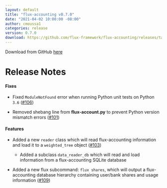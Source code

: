 ```yaml
---
layout: default
title: "flux-accounting v0.7.0"
date: "2021-04-02 10:00:00 -08:00"
author: cmoussa1
categories: release
version: 0.7.0
download: https://github.com/flux-framework/flux-accounting/releases/tag/
---
```


Download from GitHub [here](https://github.com/flux-framework/flux-accounting/releases/tag/)

# Release Notes

#### Fixes

* Fixed `ModuleNotFound` error when running Python unit tests on Python `3.6` ([#106](https://github.com/flux-framework/flux-accounting/issues/106))

* Removed shebang line from **flux-account.py** to prevent Python version mismatch errors ([#101](https://github.com/flux-framework/flux-accounting/issues/101))

#### Features

* Added a new `reader` class which will read flux-accounting information and load it to a `weighted_tree` object ([#103](https://github.com/flux-framework/flux-accounting/issues/103))

    * Added a subclass `data_reader_db` which will read and load information from a flux-accounting SQLite database

* Added a new flux subcommand: `flux shares`, which will output a flux-accounting database hierarchy containing user/bank shares and usage information ([#109](https://github.com/flux-framework/flux-accounting/issues/109))


